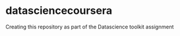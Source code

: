 datasciencecoursera
===================

Creating this repository as part of the Datascience toolkit assignment
